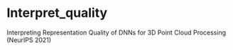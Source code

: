 # Interpret_quality
Interpreting Representation Quality of DNNs for 3D Point Cloud Processing (NeurIPS 2021)
